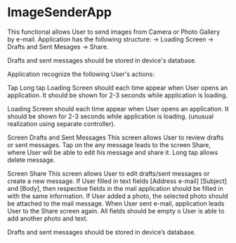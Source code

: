 # ImageSenderApp

This functional allows User to send images from Camera or Photo Gallery by e-mail. Application has the following structure: -> Loading Screen -> Drafts and Sent Mesages -> Share.

Drafts and sent messages should be stored in device's database.

Application recognize the following User's actions:

Tap
Long tap
Loading Screen should each time appear when User opens an application. It should be shown for 2-3 seconds while application is loading.

Loading Screen should each time appear when User opens an application. It should be shown for 2-3 seconds while application is loading. (unusual realization using separate controller).

Screen Drafts and Sent Messages This screen allows User to review drafts or sent messages. Tap on the any message leads to the screen Share, where User will be able to edit his message and share it. Long tap allows delete message.

Screen Share This screen allows User to edit drafts/sent messages or create a new message. If User filled in text fields [Address e-mail] [Subject] and [Body], then respective fields in the mail application should be filled in with the same information. If User added a photo, the selected photo should be attached to the mail message. When User sent e-mail, application leads User to the Share screen again. All fields should be empty o User is able to add another photo and text.

Drafts and sent messages should be stored in device’s database.
